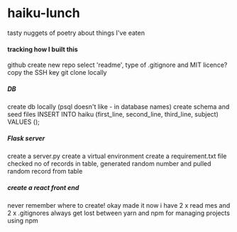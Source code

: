 # haiku-lunch
tasty nuggets of poetry about things I've eaten


#### tracking how I built this

github create new repo
select 'readme', type of .gitignore and MIT licence?
copy the SSH key
git clone locally

##### DB

create db locally (psql doesn't like - in database names)
create schema and seed files
INSERT INTO haiku (first_line, second_line, third_line, subject) VALUES ();

##### Flask server

create a server.py
create a virtual environment
create a requirement.txt file
checked no of records in table, generated random number and pulled random record from table

##### create a react front end

never remember where to create!
okay made it
now i have 2 x read mes and 2 x .gitignores
always get lost between yarn and npm for managing projects
using npm
